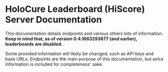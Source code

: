 # HoloCure Leaderboard (HiScore) Server Documentation

This documentation details endpoints and various others bits of information. **Keep in mind that, as of version 0.4.1663293877 (and earlier), leaderboards are disabled.**

Some provided information will likely be changed, such as API keys and base URLs. Endpoints are the main purpose of this documentation, but extra information is included for completeness' sake.
